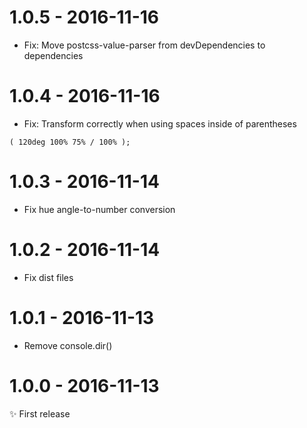 # 1.0.5 - 2016-11-16

- Fix: Move postcss-value-parser from devDependencies to dependencies

# 1.0.4 - 2016-11-16

- Fix: Transform correctly when using spaces inside of parentheses

```
( 120deg 100% 75% / 100% );
```

# 1.0.3 - 2016-11-14

- Fix hue angle-to-number conversion

# 1.0.2 - 2016-11-14

- Fix dist files

# 1.0.1 - 2016-11-13

- Remove console.dir()

# 1.0.0 - 2016-11-13

✨ First release